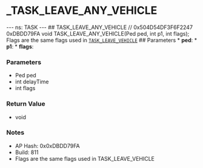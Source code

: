 # _TASK_LEAVE_ANY_VEHICLE

--- ns: TASK --- ## TASK_LEAVE_ANY_VEHICLE  // 0x504D54DF3F6F2247 0xDBDD79FA void TASK_LEAVE_ANY_VEHICLE(Ped ped, int p1, int flags);  Flags are the same flags used in [`TASK_LEAVE_VEHICLE`](#_0xD3DBCE61A490BE02)  ## Parameters * **ped**: * **p1**: * **flags**:

### Parameters
* Ped ped
* int delayTime
* int flags

### Return Value
* void

### Notes
* AP Hash: 0x0xDBDD79FA
* Build: 811
* Flags are the same flags used in TASK_LEAVE_VEHICLE

